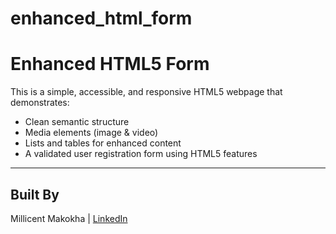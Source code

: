 # enhanced_html_form
# Enhanced HTML5 Form

This is a simple, accessible, and responsive HTML5 webpage that demonstrates:

- Clean semantic structure
- Media elements (image & video)
- Lists and tables for enhanced content
- A validated user registration form using HTML5 features

---

## Built By
Millicent Makokha | [LinkedIn](https://www.linkedin.com/in/millicent-makokha-96980020a)
